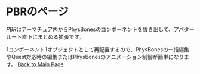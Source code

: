 # PBRのページ
*PBR*はアーマチュア内からPhysBonesのコンポーネントを抜き出して、アバタールート直下にまとめる拡張です。

1コンポーネント1オブジェクトとして再配置するので、PhysBonesの一括編集やQuest対応時の編集またはPhysBonesのアニメーション制御が簡単になります。
[Back to Main Page](index.md)
